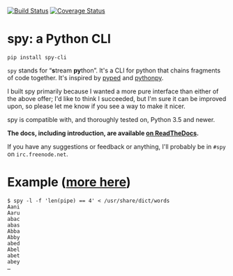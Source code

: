 [![Build Status](https://travis-ci.org/edk0/spy.svg?branch=master)](https://travis-ci.org/edk0/spy)
[![Coverage Status](https://coveralls.io/repos/github/edk0/spy/badge.svg?branch=master)](https://coveralls.io/github/edk0/spy?branch=master)

# spy: a Python CLI

```
pip install spy-cli
```

`spy` stands for “<b>s</b>tream <b>py</b>thon”. It's a CLI for python that
chains fragments of code together. It's inspired by
[pyped](https://github.com/ksamuel/Pyped) and
[pythonpy](https://github.com/Russell91/pythonpy).

I built spy primarily because I wanted a more pure interface than either of the
above offer; I'd like to think I succeeded, but I'm sure it can be improved
upon, so please let me know if you see a way to make it nicer.

spy is compatible with, and thoroughly tested on, Python 3.5 and newer.

**The docs, including introduction, are available
[on ReadTheDocs](https://spy.readthedocs.org/en/stable/).**

If you have any suggestions or feedback or anything, I'll probably be in `#spy`
on `irc.freenode.net`.

# Example ([more here](https://spy.readthedocs.org/en/stable/examples.html))

```console
$ spy -l -f 'len(pipe) == 4' < /usr/share/dict/words
Aani
Aaru
abac
abas
Abba
Abby
abed
Abel
abet
abey
…
```
